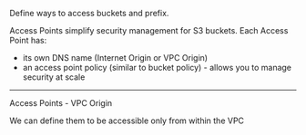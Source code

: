 Define ways to access buckets and prefix. 

Access Points simplify security management for S3 buckets.
Each Access Point has:
- its own DNS name (Internet Origin or VPC Origin)
- an access point policy (similar to bucket policy) - allows you to manage security at scale
---
Access Points - VPC Origin

We can define them to be accessible only from within the VPC
